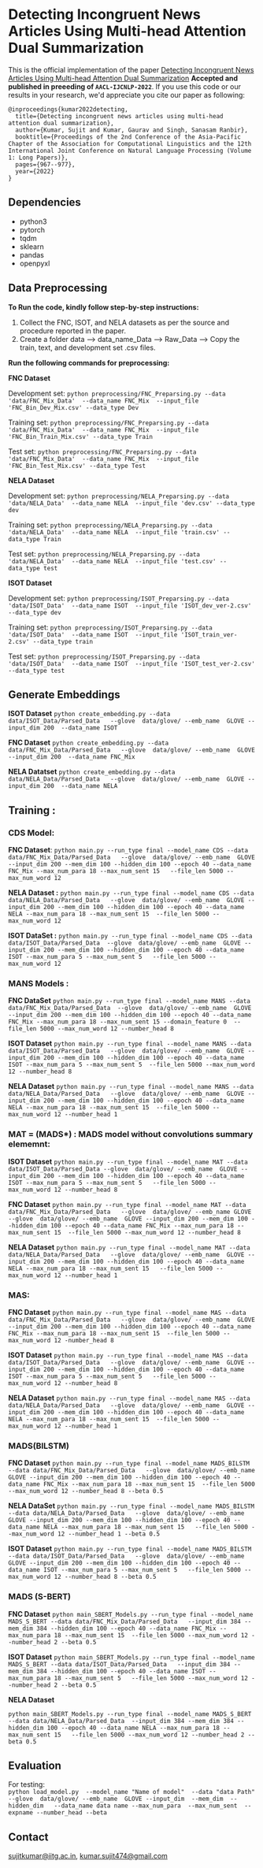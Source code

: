 # Detecting Incongruent News Articles Using Multi-head Attention Dual Summarization

This is the official implementation of the paper [Detecting Incongruent News Articles Using Multi-head Attention Dual Summarization](https://aclanthology.org/2022.aacl-main.70/) **Accepted and published in preeeding of ```AACL-IJCNLP-2022```**. If you use this code or our results in your research, we'd appreciate you cite our paper as following:


```
@inproceedings{kumar2022detecting,
  title={Detecting incongruent news articles using multi-head attention dual summarization},
  author={Kumar, Sujit and Kumar, Gaurav and Singh, Sanasam Ranbir},
  booktitle={Proceedings of the 2nd Conference of the Asia-Pacific Chapter of the Association for Computational Linguistics and the 12th International Joint Conference on Natural Language Processing (Volume 1: Long Papers)},
  pages={967--977},
  year={2022}
}
```

## Dependencies

* python3
* pytorch
* tqdm
* sklearn
* pandas
* openpyxl


## Data Preprocessing

**To Run the code, kindly follow step-by-step instructions:**
1. Collect the FNC, ISOT, and NELA datasets as per the source and procedure reported in the paper.
2. Create a folder data --> data_name_Data --> Raw_Data --> Copy the train, text, and development set .csv files.

**Run the following commands for preprocessing:**

**FNC Dataset**

Development set:
```python preprocessing/FNC_Preparsing.py --data 'data/FNC_Mix_Data'  --data_name FNC_Mix  --input_file 'FNC_Bin_Dev_Mix.csv' --data_type Dev```

Training  set:
```python preprocessing/FNC_Preparsing.py --data 'data/FNC_Mix_Data'  --data_name FNC_Mix  --input_file 'FNC_Bin_Train_Mix.csv' --data_type Train```

Test set:
```python preprocessing/FNC_Preparsing.py --data 'data/FNC_Mix_Data'  --data_name FNC_Mix  --input_file 'FNC_Bin_Test_Mix.csv' --data_type Test```

**NELA Dataset**

Development set:
```python preprocessing/NELA_Preparsing.py --data 'data/NELA_Data'  --data_name NELA  --input_file 'dev.csv' --data_type dev```

Training  set:
```python preprocessing/NELA_Preparsing.py --data 'data/NELA_Data'  --data_name NELA  --input_file 'train.csv' --data_type Train```

Test set:
```python preprocessing/NELA_Preparsing.py --data 'data/NELA_Data'  --data_name NELA  --input_file 'test.csv' --data_type test```

**ISOT Dataset**

Development set:
```python preprocessing/ISOT_Preparsing.py --data 'data/ISOT_Data'  --data_name ISOT  --input_file 'ISOT_dev_ver-2.csv' --data_type dev```

Training  set:
```python preprocessing/ISOT_Preparsing.py --data 'data/ISOT_Data'  --data_name ISOT  --input_file 'ISOT_train_ver-2.csv' --data_type train```

Test set:
```python preprocessing/ISOT_Preparsing.py --data 'data/ISOT_Data'  --data_name ISOT  --input_file 'ISOT_test_ver-2.csv' --data_type test```

## Generate Embeddings

**ISOT Dataset**
```python create_embedding.py --data data/ISOT_Data/Parsed_Data   --glove  data/glove/ --emb_name  GLOVE --input_dim 200  --data_name ISOT```   

**FNC Dataset**
```python create_embedding.py --data data/FNC_Mix_Data/Parsed_Data   --glove  data/glove/ --emb_name  GLOVE --input_dim 200  --data_name FNC_Mix```

**NELA Datatset**
```python create_embedding.py --data data/NELA_Data/Parsed_Data   --glove  data/glove/ --emb_name  GLOVE --input_dim 200  --data_name NELA```












## Training :   

### CDS Model: 
**FNC Dataset**:
```python main.py --run_type final --model_name CDS --data data/FNC_Mix_Data/Parsed_Data   --glove  data/glove/ --emb_name  GLOVE --input_dim 200 --mem_dim 100 --hidden_dim 100 --epoch 40 --data_name FNC_Mix --max_num_para 18 --max_num_sent 15   --file_len 5000 --max_num_word 12```

**NELA Dataset :**
```python main.py --run_type final --model_name CDS --data data/NELA_Data/Parsed_Data   --glove  data/glove/ --emb_name  GLOVE --input_dim 200 --mem_dim 100 --hidden_dim 100 --epoch 40 --data_name NELA --max_num_para 18 --max_num_sent 15  --file_len 5000 --max_num_word 12```

**ISOT DataSet :**
```python main.py --run_type final --model_name CDS --data data/ISOT_Data/Parsed_Data  --glove  data/glove/ --emb_name  GLOVE --input_dim 200 --mem_dim 100 --hidden_dim 100 --epoch 40 --data_name ISOT --max_num_para 5 --max_num_sent 5   --file_len 5000 --max_num_word 12```


### MANS Models : 

**FNC DataSet**
```python main.py --run_type final --model_name MANS --data data/FNC_Mix_Data/Parsed_Data  --glove  data/glove/ --emb_name  GLOVE --input_dim 200 --mem_dim 100 --hidden_dim 100 --epoch 40 --data_name FNC_Mix --max_num_para 18 --max_num_sent 15 --domain_feature 0  --file_len 5000 --max_num_word 12 --number_head 8```

**ISOT Dataset**
```python main.py --run_type final --model_name MANS --data data/ISOT_Data/Parsed_Data   --glove  data/glove/ --emb_name  GLOVE --input_dim 200 --mem_dim 100 --hidden_dim 100 --epoch 40 --data_name ISOT --max_num_para 5 --max_num_sent 5  --file_len 5000 --max_num_word 12 --number_head 8```

**NELA Dataset**
```python main.py --run_type final --model_name MANS --data data/NELA_Data/Parsed_Data   --glove  data/glove/ --emb_name  GLOVE --input_dim 200 --mem_dim 100 --hidden_dim 100 --epoch 40 --data_name NELA --max_num_para 18 --max_num_sent 15  --file_len 5000 --max_num_word 12 --number_head 1```

### MAT = (MADS*) : MADS model without convolutions summary elememnt: 


**ISOT Dataset**
```python main.py --run_type final --model_name MAT --data data/ISOT_Data/Parsed_Data --glove  data/glove/ --emb_name  GLOVE --input_dim 200 --mem_dim 100 --hidden_dim 100 --epoch 40 --data_name ISOT --max_num_para 5 --max_num_sent 5   --file_len 5000 --max_num_word 12 --number_head 8```

**FNC Dataset**
```python main.py --run_type final --model_name MAT --data data/FNC_Mix_Data/Parsed_Data   --glove  data/glove/ --emb_name GLOVE  --glove  data/glove/ --emb_name  GLOVE --input_dim 200 --mem_dim 100 --hidden_dim 100 --epoch 40 --data_name FNC_Mix --max_num_para 18 --max_num_sent 15  --file_len 5000 --max_num_word 12 --number_head 8```

**NELA Dataset**
```python main.py --run_type final --model_name MAT --data data/NELA_Data/Parsed_Data   --glove  data/glove/ --emb_name  GLOVE --input_dim 200 --mem_dim 100 --hidden_dim 100 --epoch 40 --data_name NELA --max_num_para 18 --max_num_sent 15   --file_len 5000 --max_num_word 12 --number_head 1```
### MAS:

**FNC Dataset**
```python main.py --run_type final --model_name MAS --data data/FNC_Mix_Data/Parsed_Data   --glove  data/glove/ --emb_name  GLOVE --input_dim 200 --mem_dim 100 --hidden_dim 100 --epoch 40 --data_name FNC_Mix --max_num_para 18 --max_num_sent 15  --file_len 5000 --max_num_word 12 -number_head 8```

**ISOT Dataset**
```python main.py --run_type final --model_name MAS --data data/ISOT_Data/Parsed_Data   --glove  data/glove/ --emb_name  GLOVE --input_dim 200 --mem_dim 100 --hidden_dim 100 --epoch 40 --data_name ISOT --max_num_para 5 --max_num_sent 5   --file_len 5000 --max_num_word 12 --number_head 8```

**NELA Dataset**
```python main.py --run_type final --model_name MAS --data data/NELA_Data/Parsed_Data   --glove  data/glove/ --emb_name  GLOVE --input_dim 200 --mem_dim 100 --hidden_dim 100 --epoch 40 --data_name NELA --max_num_para 18 --max_num_sent 15  --file_len 5000 --max_num_word 12 --number_head 1```
### MADS(BILSTM)

**FNC Dataset**
```python main.py --run_type final --model_name MADS_BILSTM --data data/FNC_Mix_Data/Parsed_Data   --glove  data/glove/ --emb_name  GLOVE --input_dim 200 --mem_dim 100 --hidden_dim 100 --epoch 40 --data_name FNC_Mix --max_num_para 18 --max_num_sent 15  --file_len 5000 --max_num_word 12 --number_head 8 --beta 0.5```

**NELA DataSet**
```python main.py --run_type final --model_name MADS_BILSTM --data data/NELA_Data/Parsed_Data   --glove  data/glove/ --emb_name  GLOVE --input_dim 200 --mem_dim 100 --hidden_dim 100 --epoch 40 --data_name NELA --max_num_para 18 --max_num_sent 15   --file_len 5000 --max_num_word 12 --number_head 1 --beta 0.5```

**ISOT Dataset**
```python main.py --run_type final --model_name MADS_BILSTM --data data/ISOT_Data/Parsed_Data   --glove  data/glove/ --emb_name  GLOVE --input_dim 200 --mem_dim 100 --hidden_dim 100 --epoch 40 --data_name ISOT --max_num_para 5 --max_num_sent 5   --file_len 5000 --max_num_word 12 --number_head 8 --beta 0.5```

### MADS (S-BERT)

**FNC Dataset**
```python main_SBERT_Models.py --run_type final --model_name MADS_S_BERT --data data/FNC_Mix_Data/Parsed_Data   --input_dim 384 --mem_dim 384 --hidden_dim 100 --epoch 40 --data_name FNC_Mix --max_num_para 18 --max_num_sent 15  --file_len 5000 --max_num_word 12 --number_head 2 --beta 0.5```

**ISOT Dataset**
```python main_SBERT_Models.py --run_type final --model_name MADS_S_BERT --data data/ISOT_Data/Parsed_Data   --input_dim 384 --mem_dim 384 --hidden_dim 100 --epoch 40 --data_name ISOT --max_num_para 18 --max_num_sent 5   --file_len 5000 --max_num_word 12 --number_head 2 --beta 0.5```

**NELA Dataset**

```python main_SBERT_Models.py --run_type final --model_name MADS_S_BERT --data data/NELA_Data/Parsed_Data  --input_dim 384 --mem_dim 384 --hidden_dim 100 --epoch 40 --data_name NELA --max_num_para 18 --max_num_sent 15   --file_len 5000 --max_num_word 12 --number_head 2 --beta 0.5```



## Evaluation
For testing:  
```python load_model.py  --model_name "Name of model"  --data "data Path"  --glove  data/glove/ --emb_name  GLOVE --input_dim  --mem_dim  --hidden_dim   --data_name data name --max_num_para  --max_num_sent  --expname --number_head --beta```  


## Contact
sujitkumar@iitg.ac.in, kumar.sujit474@gmail.com
